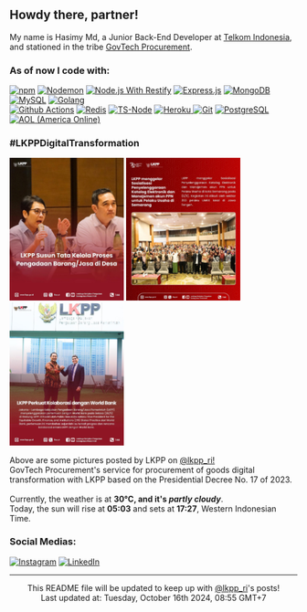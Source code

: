 <h2>Howdy there, partner!</h2>


<p>My name is Hasimy Md, a Junior Back-End Developer at <a href="https://telkom.co.id/" target="_blank">Telkom Indonesia</a>, and stationed in the tribe <a href="https://www.eproc-gov.tech" target="_blank">GovTech Procurement</a>.</p>
<h3>As of now I code with:</h3>
<p>
  <a href="https://www.npmjs.com"><img alt="npm" src="https://img.shields.io/badge/-NPM-CB3837?style=flat-square&logo=npm&logoColor=white" /></a>
  <a href="https://www.npmjs.com/package/nodemon"><img alt="Nodemon" src="https://img.shields.io/badge/-Nodemon-76D04B?style=flat-square&logo=nodemon&logoColor=white" /></a>
  <a href="http://restify.com"><img alt="Node.js With Restify" src="https://img.shields.io/badge/-Node.js%20With%20Restify-43853d?style=flat-square&logo=Node.js&logoColor=white" /></a>
  <a href="https://www.expressjs.com"><img alt="Express.js" src="https://img.shields.io/badge/-Express.js-000000?style=flat-square&logo=express&logoColor=white" /></a>
  <a href="https://www.mongodb.com"><img alt="MongoDB" src="https://img.shields.io/badge/-MongoDB-13aa52?style=flat-square&logo=mongodb&logoColor=white" /></a>
  <a href="https://www.mysql.com"><img alt="MySQL" src="https://img.shields.io/badge/-MySQL-3399ff?style=flat-square&logo=mysql&logoColor=white" /></a>
  <a href="https://www.go.dev"><img alt="Golang" src="https://img.shields.io/badge/-Golang-008bb9?style=flat-square&logo=go&logoColor=white" /></a><br />
  <a href="https://www.github.com/features/actions"><img alt="Github Actions" src="https://img.shields.io/badge/-Github_Actions-2088FF?style=flat-square&logo=github-actions&logoColor=white" /></a>
  <a href="https://www.redis.io"><img alt="Redis" src="https://img.shields.io/badge/-Redis-FF0000?style=flat-square&logo=redis&logoColor=white" /></a>
  <a href="https://www.npmjs.com/package/ts-node"><img alt="TS-Node" src="https://img.shields.io/badge/-TypeScript%20Node-3178C6?style=flat-square&logo=ts-node&logoColor=white" /></a>
  <a href="https://www.heroku.com"><img alt="Heroku" src="https://img.shields.io/badge/-Heroku-430098?style=flat-square&logo=heroku&logoColor=white" />
  <a href="https://www.git-scm.com"><img alt="Git" src="https://img.shields.io/badge/-Git-F05032?style=flat-square&logo=git&logoColor=white" /></a>
  <a href="https://www.postgresql.org/"><img alt="PostgreSQL" src="https://img.shields.io/badge/-PostgreSQL-0064a5?style=flat-square&logo=PostgreSQL&logoColor=white" /></a>
  <a href="https://www.aol.com"><img alt="AOL (America Online)" src="https://img.shields.io/badge/-AOL-3399FF?style=flat-square&logo=aol&logoColor=white" /></a>
  
</p>
<h3>#LKPPDigitalTransformation</h3>
<p><img width="200" src="./public/img/lkpp/444b46b1-abde-489b-a789-e444cd41200d.jpg" /> <img width="200" src="./public/img/lkpp/07ff7162-188b-4ccd-be7a-f134782800a7.jpg" /> <img width="200" src="./public/img/lkpp/e832d9ec-ee79-419f-92b1-ba1e698ccc7f.jpg" /></p>
<p>Above are some pictures posted by LKPP on <a href="https://www.instagram.com/lkpp_ri/" target="_blank">@lkpp_ri!</a><br/>GovTech Procurement's service for procurement of goods digital transformation with LKPP based on the Presidential Decree No. 17 of 2023.</a><br/><br/>Currently, the weather is at <b> 30°C, and it's <i>partly cloudy</i></b>.</br>Today, the sun will rise at <b>05:03</b> and sets at <b>17:27</b>, Western Indonesian Time.</p>
<h3>Social Medias:</h3>
<p><a href="https://instagram.com/hasimy.md" target="_blank"><img alt="Instagram" src="https://img.shields.io/badge/Instagram-%2312100E.svg?&style=for-the-badge&logo=Instagram&logoColor=white" /></a> <a href="https://www.linkedin.com/in/hasimy-as/" target="_blank"><img alt="LinkedIn" src="https://img.shields.io/badge/linkedin-%2312100E.svg?&style=for-the-badge&logo=linkedin&logoColor=white" /></a>
</p>

------------
<p align="center">This README file will be updated to keep up with <a href="https://www.instagram.com/lkpp_ri/" target="_blank">@lkpp_ri</a>'s posts!</br>Last updated at: Tuesday, October 16th 2024, 08:55 GMT+7<br /></p>
